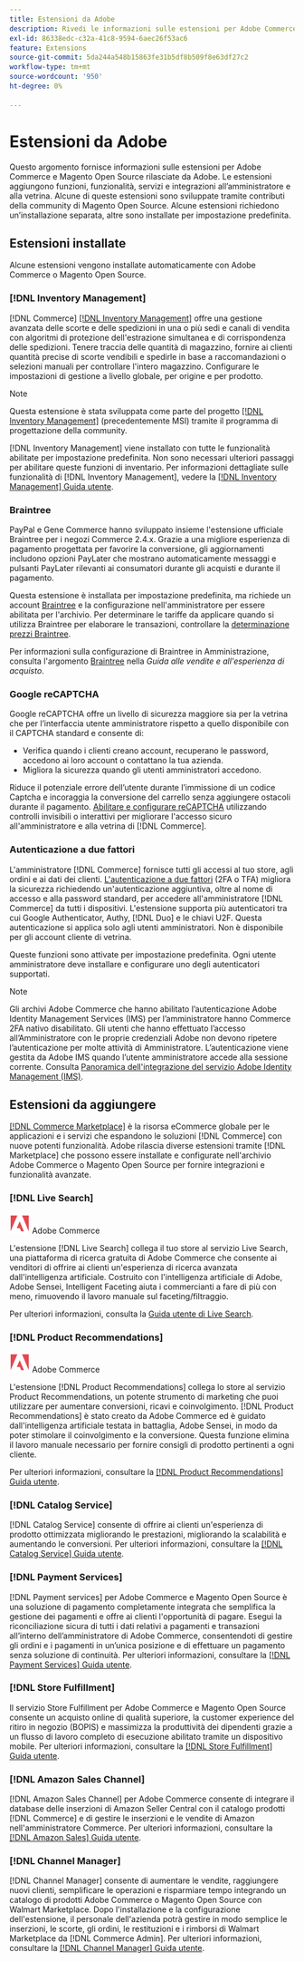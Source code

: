 ```yaml
---
title: Estensioni da Adobe
description: Rivedi le informazioni sulle estensioni per Adobe Commerce e Magento Open Source rilasciate da Adobe.
exl-id: 86338edc-c32a-41c8-9594-6aec26f53ac6
feature: Extensions
source-git-commit: 5da244a548b15863fe31b5df8b509f8e63df27c2
workflow-type: tm+mt
source-wordcount: '950'
ht-degree: 0%

---
```


# Estensioni da Adobe

Questo argomento fornisce informazioni sulle estensioni per Adobe Commerce e Magento Open Source rilasciate da Adobe. Le estensioni aggiungono funzioni, funzionalità, servizi e integrazioni all’amministratore e alla vetrina. Alcune di queste estensioni sono sviluppate tramite contributi della community di Magento Open Source. Alcune estensioni richiedono un’installazione separata, altre sono installate per impostazione predefinita.

## Estensioni installate

Alcune estensioni vengono installate automaticamente con Adobe Commerce o Magento Open Source.

### [!DNL Inventory Management]

[!DNL Commerce] [[!DNL Inventory Management]](../inventory-management/introduction.md) offre una gestione avanzata delle scorte e delle spedizioni in una o più sedi e canali di vendita con algoritmi di protezione dell&#39;estrazione simultanea e di corrispondenza delle spedizioni. Tenere traccia delle quantità di magazzino, fornire ai clienti quantità precise di scorte vendibili e spedirle in base a raccomandazioni o selezioni manuali per controllare l&#39;intero magazzino. Configurare le impostazioni di gestione a livello globale, per origine e per prodotto.

>[!NOTE]
>
>Questa estensione è stata sviluppata come parte del progetto [[!DNL Inventory Management]](https://github.com/magento/inventory) (precedentemente MSI) tramite il programma di progettazione della community.

[!DNL Inventory Management] viene installato con tutte le funzionalità abilitate per impostazione predefinita. Non sono necessari ulteriori passaggi per abilitare queste funzioni di inventario. Per informazioni dettagliate sulle funzionalità di [!DNL Inventory Management], vedere la [[!DNL Inventory Management] Guida utente](../inventory-management/guide-overview.md).

### Braintree

PayPal e Gene Commerce hanno sviluppato insieme l&#39;estensione ufficiale Braintree per i negozi Commerce 2.4.x. Grazie a una migliore esperienza di pagamento progettata per favorire la conversione, gli aggiornamenti includono opzioni PayLater che mostrano automaticamente messaggi e pulsanti PayLater rilevanti ai consumatori durante gli acquisti e durante il pagamento.

Questa estensione è installata per impostazione predefinita, ma richiede un account [Braintree](https://www.braintreepayments.com/) e la configurazione nell&#39;amministratore per essere abilitata per l&#39;archivio. Per determinare le tariffe da applicare quando si utilizza Braintree per elaborare le transazioni, controllare la [determinazione prezzi Braintree](https://www.braintreepayments.com/braintree-pricing).

Per informazioni sulla configurazione di Braintree in Amministrazione, consulta l&#39;argomento [Braintree](../stores-purchase/braintree.md) nella _Guida alle vendite e all&#39;esperienza di acquisto_.

### Google reCAPTCHA

Google reCAPTCHA offre un livello di sicurezza maggiore sia per la vetrina che per l’interfaccia utente amministratore rispetto a quello disponibile con il CAPTCHA standard e consente di:

- Verifica quando i clienti creano account, recuperano le password, accedono ai loro account o contattano la tua azienda.
- Migliora la sicurezza quando gli utenti amministratori accedono.

Riduce il potenziale errore dell’utente durante l’immissione di un codice Captcha e incoraggia la conversione del carrello senza aggiungere ostacoli durante il pagamento. [Abilitare e configurare reCAPTCHA](../systems/security-google-recaptcha.md) utilizzando controlli invisibili o interattivi per migliorare l&#39;accesso sicuro all&#39;amministratore e alla vetrina di [!DNL Commerce].

### Autenticazione a due fattori

L&#39;amministratore [!DNL Commerce] fornisce tutti gli accessi al tuo store, agli ordini e ai dati dei clienti. [L&#39;autenticazione a due fattori](../systems/security-two-factor-authentication.md) (2FA o TFA) migliora la sicurezza richiedendo un&#39;autenticazione aggiuntiva, oltre al nome di accesso e alla password standard, per accedere all&#39;amministratore [!DNL Commerce] da tutti i dispositivi. L&#39;estensione supporta più autenticatori tra cui Google Authenticator, Authy, [!DNL Duo] e le chiavi U2F. Questa autenticazione si applica solo agli utenti amministratori. Non è disponibile per gli account cliente di vetrina.

Queste funzioni sono attivate per impostazione predefinita. Ogni utente amministratore deve installare e configurare uno degli autenticatori supportati.

>[!NOTE]
>
>Gli archivi Adobe Commerce che hanno abilitato l’autenticazione Adobe Identity Management Services (IMS) per l’amministratore hanno Commerce 2FA nativo disabilitato. Gli utenti che hanno effettuato l’accesso all’Amministratore con le proprie credenziali Adobe non devono ripetere l’autenticazione per molte attività di Amministratore. L’autenticazione viene gestita da Adobe IMS quando l’utente amministratore accede alla sessione corrente. Consulta [Panoramica dell&#39;integrazione del servizio Adobe Identity Management (IMS)](./adobe-ims-integration-overview.md).

## Estensioni da aggiungere

[[!DNL Commerce Marketplace]](https://marketplace.magento.com/) è la risorsa eCommerce globale per le applicazioni e i servizi che espandono le soluzioni [!DNL Commerce] con nuove potenti funzionalità. Adobe rilascia diverse estensioni tramite [!DNL Marketplace] che possono essere installate e configurate nell&#39;archivio Adobe Commerce o Magento Open Source per fornire integrazioni e funzionalità avanzate.

### [!DNL Live Search]

![Solo Adobe Commerce](../assets/adobe-logo.svg) Adobe Commerce

L&#39;estensione [!DNL Live Search] collega il tuo store al servizio Live Search, una piattaforma di ricerca gratuita di Adobe Commerce che consente ai venditori di offrire ai clienti un&#39;esperienza di ricerca avanzata dall&#39;intelligenza artificiale. Costruito con l&#39;intelligenza artificiale di Adobe, Adobe Sensei, Intelligent Faceting aiuta i commercianti a fare di più con meno, rimuovendo il lavoro manuale sul faceting/filtraggio.

Per ulteriori informazioni, consulta la [Guida utente di Live Search](https://experienceleague.adobe.com/docs/commerce/live-search/guide-overview.html).

### [!DNL Product Recommendations]

![Solo Adobe Commerce](../assets/adobe-logo.svg) Adobe Commerce

L&#39;estensione [!DNL Product Recommendations] collega lo store al servizio Product Recommendations, un potente strumento di marketing che puoi utilizzare per aumentare conversioni, ricavi e coinvolgimento. [!DNL Product Recommendations] è stato creato da Adobe Commerce ed è guidato dall&#39;intelligenza artificiale testata in battaglia, Adobe Sensei, in modo da poter stimolare il coinvolgimento e la conversione. Questa funzione elimina il lavoro manuale necessario per fornire consigli di prodotto pertinenti a ogni cliente.

Per ulteriori informazioni, consultare la [[!DNL Product Recommendations] Guida utente](https://experienceleague.adobe.com/docs/commerce/product-recommendations/guide-overview.html?lang=en).

### [!DNL Catalog Service]

[!DNL Catalog Service] consente di offrire ai clienti un&#39;esperienza di prodotto ottimizzata migliorando le prestazioni, migliorando la scalabilità e aumentando le conversioni. Per ulteriori informazioni, consultare la [[!DNL Catalog Service] Guida utente](https://experienceleague.adobe.com/docs/commerce/catalog-service/guide-overview.html).

### [!DNL Payment Services]

[!DNL Payment services] per Adobe Commerce e Magento Open Source è una soluzione di pagamento completamente integrata che semplifica la gestione dei pagamenti e offre ai clienti l&#39;opportunità di pagare. Esegui la riconciliazione sicura di tutti i dati relativi a pagamenti e transazioni all’interno dell’amministratore di Adobe Commerce, consentendoti di gestire gli ordini e i pagamenti in un’unica posizione e di effettuare un pagamento senza soluzione di continuità. Per ulteriori informazioni, consultare la [[!DNL Payment Services] Guida utente](https://experienceleague.adobe.com/docs/commerce/payment-services/guide-overview.html).

### [!DNL Store Fulfillment]

Il servizio Store Fulfillment per Adobe Commerce e Magento Open Source consente un acquisto online di qualità superiore, la customer experience del ritiro in negozio (BOPIS) e massimizza la produttività dei dipendenti grazie a un flusso di lavoro completo di esecuzione abilitato tramite un dispositivo mobile. Per ulteriori informazioni, consultare la [[!DNL Store Fulfillment] Guida utente](https://experienceleague.adobe.com/docs/commerce/store-fulfillment/guide-overview.html).

### [!DNL Amazon Sales Channel]

[!DNL Amazon Sales Channel] per Adobe Commerce consente di integrare il database delle inserzioni di Amazon Seller Central con il catalogo prodotti [!DNL Commerce] e di gestire le inserzioni e le vendite di Amazon nell&#39;amministratore Commerce. Per ulteriori informazioni, consultare la [[!DNL Amazon Sales] Guida utente](https://experienceleague.adobe.com/docs/commerce-channels/amazon/guide-overview.html).

### [!DNL Channel Manager]

[!DNL Channel Manager] consente di aumentare le vendite, raggiungere nuovi clienti, semplificare le operazioni e risparmiare tempo integrando un catalogo di prodotti Adobe Commerce o Magento Open Source con Walmart Marketplace. Dopo l&#39;installazione e la configurazione dell&#39;estensione, il personale dell&#39;azienda potrà gestire in modo semplice le inserzioni, le scorte, gli ordini, le restituzioni e i rimborsi di Walmart Marketplace da [!DNL Commerce Admin]. Per ulteriori informazioni, consultare la [[!DNL Channel Manager] Guida utente](https://experienceleague.adobe.com/docs/commerce-channels/channel-manager/guide-overview.html).
